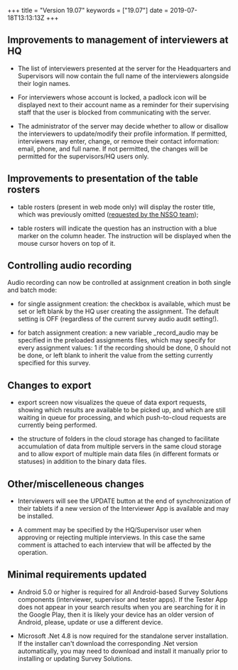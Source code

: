 ﻿+++
title = "Version 19.07"
keywords = ["19.07"]
date = 2019-07-18T13:13:13Z
+++


## Improvements to management of interviewers at HQ

- The list of interviewers presented at the server for the Headquarters and 
Supervisors will now contain the full name of the interviewers alongside 
their login names.

- For interviewers whose account is locked, a padlock icon will be displayed
next to their account name as a reminder for their supervising staff that 
the user is blocked from communicating with the server.

- The administrator of the server may decide whether to allow or disallow 
the interviewers to update/modify their profile information. If permitted, 
interviewers may enter, change, or remove their contact information:
email, phone, and full name. If not permitted, the changes will be permitted
for the supervisors/HQ users only.

## Improvements to presentation of the table rosters

- table rosters (present in web mode only) will display the roster title, 
which was previously omitted ([requested by the NSSO team](https://forum.mysurvey.solutions/t/roster-name-is-not-appearing-while-testing-the-questionnaire/1707));

- table rosters will indicate the question has an instruction with a blue
marker on the column header. The instruction will be displayed when the 
mouse cursor hovers on top of it.

## Controlling audio recording

Audio recording can now be controlled at assignment creation in both
single and batch mode:

- for single assignment creation: the checkbox is available, which must
be set or left blank by the HQ user creating the assignment. The default
setting is OFF (regardless of the current survey audio audit setting!).

- for batch assignment creation: a new variable _record_audio may be 
specified in the preloaded assignments files, which may specify for every
assignment values: 1 if the recording should be done, 0 should not be 
done, or left blank to inherit the value from the setting currently
specified for this survey.

## Changes to export

- export screen now visualizes the queue of data export requests, showing 
which results are available to be picked up, and which are still waiting
in queue for processing, and which push-to-cloud requests are currently
being performed.

- the structure of folders in the cloud storage has changed to facilitate
accumulation of data from multiple servers in the same cloud storage and 
to allow export of multiple main data files (in different formats or statuses) 
in addition to the binary data files.

## Other/miscelleneous changes

- Interviewers will see the UPDATE button at the end of synchronization of
their tablets if a new version of the Interviewer App is available and may
be installed.

- A comment may be specified by the HQ/Supervisor user when approving or
rejecting multiple interviews. In this case the same comment is attached
to each interview that will be affected by the operation.


## Minimal requirements updated

- Android 5.0 or higher is required for all Android-based Survey Solutions
components (interviewer, supervisor and tester apps). If the Tester App
does not appear in your search results when you are searching for it in the
Google Play, then it is likely your device has an older version of Android,
please, update or use a different device.

- Microsoft .Net 4.8 is now required for the standalone server installation.
If the installer can't download the corresponding .Net version automatically,
you may need to download and install it manually prior to installing or
updating Survey Solutions.
